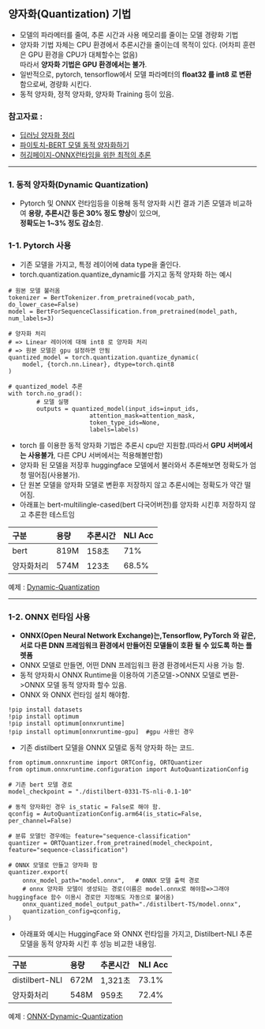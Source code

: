 ## 양자화(Quantization) 기법 
- 모델의 파라메터를 줄여, 추론 시간과 사용 메모리를 줄이는 모델 경량화 기법
- 양자화 기법 자체는 CPU 환경에서 추론시간을 줄이는데 목적이 있다. (어차피 훈련은 GPU 환경을 CPU가 대체할수는 없음)
  <br>따라서 **양자화 기법은 GPU 환경에서는 불가**.
- 일반적으로, pytorch, tensorflow에서 모델 파라메터의  **float32 를 int8 로 변환** 함으로써, 경량화 시킨다.
- 동적 양자화, 정적 양자화, 양자화 Training 등이 있음.

### 참고자료 : 
- [딥러닝 양자화 정리](https://velog.io/@jooh95/%EB%94%A5%EB%9F%AC%EB%8B%9D-Quantization%EC%96%91%EC%9E%90%ED%99%94-%EC%A0%95%EB%A6%AC)
- [파이토치-BERT 모델 동적 양자화하기](https://tutorials.pytorch.kr/intermediate/dynamic_quantization_bert_tutorial.html)
- [허깅페이지-ONNX런타임을 위한 최적의 추론](https://huggingface.co/docs/optimum/onnxruntime/modeling_ort)

***
### 1. 동적 양자화(Dynamic Quantization)
-  Pytorch 및 ONNX 런타임등을 이용해 동적 양자화 시킨 결과 기존 모델과 비교하여 **용량, 추론시간 등은 30% 정도 향상**이 있으며, 
   <br>**정확도는 1~3% 정도 감소**함.
  
### 1-1. Pytorch 사용
- 기존 모델을 가지고, 특정 레이어에 data type을 줄인다.
- torch.quantization.quantize_dynamic를 가지고 동적 양자화 하는 예시

```
# 원본 모델 불러옴
tokenizer = BertTokenizer.from_pretrained(vocab_path, do_lower_case=False)
model = BertForSequenceClassification.from_pretrained(model_path, num_labels=3)

# 양자화 처리 
# => Linear 레이어에 대해 int8 로 양자화 처리
# => 원본 모델은 gpu 설정하면 안됨
quantized_model = torch.quantization.quantize_dynamic(
    model, {torch.nn.Linear}, dtype=torch.qint8
)

# quantized_model 추론
with torch.no_grad():
        # 모델 실행
        outputs = quantized_model(input_ids=input_ids, 
                       attention_mask=attention_mask,
                       token_type_ids=None,
                       labels=labels)
```
- torch 를 이용한 동적 양자화 기법은 추론시 cpu만 지원함.(따라서 **GPU 서버에서는 사용불가**, 다른 CPU 서버에서는 적용해볼만함)
- 양자화 된 모델을 저장후 huggingface 모델에서 불러와서 추론해보면 정확도가 엄청 떨어짐(사용불가).
- 단 원본 모델을 양자화 모델로 변환후 저장하지 않고 추론시에는 정확도가 약간 떨어짐.
- 아래표는 bert-multilingle-cased(bert 다국어버전)를 양자화 시킨후 저장하지 않고 추론한 테스트임

|구분|용량|추론시간|NLI Acc|
|:---|:---|:------|:-------|
|bert|819M|158초|71%|
|양자화처리|574M|123초|68.5%|

예제 : [Dynamic-Quantization](https://github.com/kobongsoo/BERT/blob/master/Quantization/Dynamic-Quantization.ipynb)

***
### 1-2. ONNX 런타임 사용
- **ONNX(Open Neural Network Exchange)는,Tensorflow, PyTorch 와 같은, 서로 다른 DNN 프레임워크 환경에서 만들어진 모델들이 호환 될 수 있도록 하는 플렛폼**
- ONNX 모델로 만들면, 어떤 DNN 프레임워크 환경 환경에서든지 사용 가능 함.
- 동적 양자화시 ONNX Runtime을 이용하여 기존모델->ONNX 모델로 변환->ONNX 모델 동적 양자화 할수 있음.
- ONNX 와 ONNX 런타임 설치 해야함.
```
!pip install datasets
!pip install optimum
!pip install optimum[onnxruntime]
!pip install optimum[onnxruntime-gpu]  #gpu 사용인 경우
```
- 기존 distilbert 모델을 ONNX 모델로 동적 양자화 하는 코드.  
```
from optimum.onnxruntime import ORTConfig, ORTQuantizer
from optimum.onnxruntime.configuration import AutoQuantizationConfig

# 기존 bert 모델 경로 
model_checkpoint = "./distilbert-0331-TS-nli-0.1-10"

# 동적 양자화인 경우 is_static = False로 해야 함.
qconfig = AutoQuantizationConfig.arm64(is_static=False, per_channel=False)

# 분류 모델인 경우에는 feature="sequence-classification"
quantizer = ORTQuantizer.from_pretrained(model_checkpoint, feature="sequence-classification")

# ONNX 모델로 만들고 양자화 함
quantizer.export(
    onnx_model_path="model.onnx",   # ONNX 모델 출력 경로
    # onnx 양자화 모델이 생성되는 경로(이름은 model.onnx로 해야함=>그래야 huggingface 함수 이용시 경로만 지정해도 자동으로 불어옴)
    onnx_quantized_model_output_path="./distilbert-TS/model.onnx",  
    quantization_config=qconfig,
)
```
- 아래표와 예시는 HuggingFace 와 ONNX 런타임을 가지고, Distilbert-NLI 추론 모델을 동적 양자화 시킨 후 성능 비교한 내용임.

|구분|용량|추론시간|NLI Acc|
|:---|:---|:------|:-------|
|distilbert-NLI|672M|1,321초|73.1%|
|양자화처리    |548M|959초  |72.4%|

예제 : [ONNX-Dynamic-Quantization](https://github.com/kobongsoo/BERT/blob/master/Quantization/ONNX_Dynamic_Quantization.ipynb)
